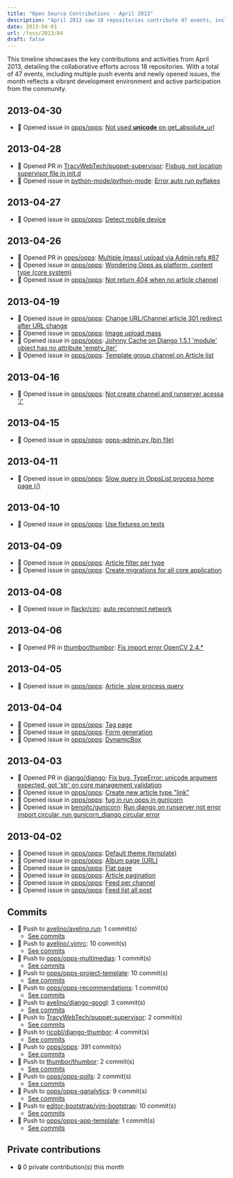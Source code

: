 ```yaml
---
title: "Open Source Contributions - April 2013"
description: "April 2013 saw 18 repositories contribute 47 events, including 4 pull requests and 29 issues, highlighting significant community engagement and development activity."
date: 2013-04-01
url: /foss/2013/04
draft: false
---
```


This timeline showcases the key contributions and activities from April 2013, detailing the collaborative efforts across 18 repositories. With a total of 47 events, including multiple push events and newly opened issues, the month reflects a vibrant development environment and active participation from the community.

## 2013-04-30

- 🐛 Opened issue in [opps/opps](https://github.com/opps/opps): [Not used __unicode__ on get_absolute_url](https://github.com/opps/opps/issues/98)

## 2013-04-28

- 🔀 Opened PR in [TracyWebTech/puppet-supervisor](https://github.com/TracyWebTech/puppet-supervisor): [Fixbug, not location supervisor file in init.d](https://github.com/TracyWebTech/puppet-supervisor/pull/1)
- 🐛 Opened issue in [python-mode/python-mode](https://github.com/python-mode/python-mode): [Error auto run pyflakes](https://github.com/python-mode/python-mode/issues/212)

## 2013-04-27

- 🐛 Opened issue in [opps/opps](https://github.com/opps/opps): [Detect mobile device](https://github.com/opps/opps/issues/94)

## 2013-04-26

- 🔀 Opened PR in [opps/opps](https://github.com/opps/opps): [Multiple (mass) upload via Admin refs #87](https://github.com/opps/opps/pull/91)
- 🐛 Opened issue in [opps/opps](https://github.com/opps/opps): [Wondering Opps as platform, content type (core system)](https://github.com/opps/opps/issues/93)
- 🐛 Opened issue in [opps/opps](https://github.com/opps/opps): [Not return 404 when no article channel](https://github.com/opps/opps/issues/92)

## 2013-04-19

- 🐛 Opened issue in [opps/opps](https://github.com/opps/opps): [Change URL/Channel article 301 redirect after URL change](https://github.com/opps/opps/issues/88)
- 🐛 Opened issue in [opps/opps](https://github.com/opps/opps): [Image upload mass](https://github.com/opps/opps/issues/87)
- 🐛 Opened issue in [opps/opps](https://github.com/opps/opps): [Johnny Cache on Django 1.5.1 'module' object has no attribute 'empty_iter'](https://github.com/opps/opps/issues/86)
- 🐛 Opened issue in [opps/opps](https://github.com/opps/opps): [Template group channel on Article list](https://github.com/opps/opps/issues/85)

## 2013-04-16

- 🐛 Opened issue in [opps/opps](https://github.com/opps/opps): [Not create channel and runserver acessa '/'](https://github.com/opps/opps/issues/83)

## 2013-04-15

- 🐛 Opened issue in [opps/opps](https://github.com/opps/opps): [opps-admin.py (bin file)](https://github.com/opps/opps/issues/82)

## 2013-04-11

- 🐛 Opened issue in [opps/opps](https://github.com/opps/opps): [Slow query in OppsList process home page (/)](https://github.com/opps/opps/issues/80)

## 2013-04-10

- 🐛 Opened issue in [opps/opps](https://github.com/opps/opps): [Use fixtures on tests](https://github.com/opps/opps/issues/78)

## 2013-04-09

- 🐛 Opened issue in [opps/opps](https://github.com/opps/opps): [Article filter per type](https://github.com/opps/opps/issues/76)
- 🐛 Opened issue in [opps/opps](https://github.com/opps/opps): [Create migrations for all core application](https://github.com/opps/opps/issues/75)

## 2013-04-08

- 🐛 Opened issue in [flackr/circ](https://github.com/flackr/circ): [auto reconnect network](https://github.com/flackr/circ/issues/152)

## 2013-04-06

- 🔀 Opened PR in [thumbor/thumbor](https://github.com/thumbor/thumbor): [Fix import error OpenCV 2.4.*](https://github.com/thumbor/thumbor/pull/179)

## 2013-04-05

- 🐛 Opened issue in [opps/opps](https://github.com/opps/opps): [Article, slow process query](https://github.com/opps/opps/issues/73)

## 2013-04-04

- 🐛 Opened issue in [opps/opps](https://github.com/opps/opps): [Tag page](https://github.com/opps/opps/issues/72)
- 🐛 Opened issue in [opps/opps](https://github.com/opps/opps): [Form generation ](https://github.com/opps/opps/issues/71)
- 🐛 Opened issue in [opps/opps](https://github.com/opps/opps): [DynamicBox](https://github.com/opps/opps/issues/70)

## 2013-04-03

- 🔀 Opened PR in [django/django](https://github.com/django/django): [Fix bug, TypeError: unicode argument expected, got 'str' on core management validation](https://github.com/django/django/pull/983)
- 🐛 Opened issue in [opps/opps](https://github.com/opps/opps): [Create new article type "link"](https://github.com/opps/opps/issues/69)
- 🐛 Opened issue in [opps/opps](https://github.com/opps/opps): [fug in run opps in gunicorn](https://github.com/opps/opps/issues/67)
- 🐛 Opened issue in [benoitc/gunicorn](https://github.com/benoitc/gunicorn): [Run django on runserver not error import circular, run gunicorn_django circular error](https://github.com/benoitc/gunicorn/issues/509)

## 2013-04-02

- 🐛 Opened issue in [opps/opps](https://github.com/opps/opps): [Default theme (template)](https://github.com/opps/opps/issues/64)
- 🐛 Opened issue in [opps/opps](https://github.com/opps/opps): [Album page (URL)](https://github.com/opps/opps/issues/63)
- 🐛 Opened issue in [opps/opps](https://github.com/opps/opps): [Flat page](https://github.com/opps/opps/issues/62)
- 🐛 Opened issue in [opps/opps](https://github.com/opps/opps): [Article pagination](https://github.com/opps/opps/issues/61)
- 🐛 Opened issue in [opps/opps](https://github.com/opps/opps): [Feed per channel](https://github.com/opps/opps/issues/60)
- 🐛 Opened issue in [opps/opps](https://github.com/opps/opps): [Feed list all post](https://github.com/opps/opps/issues/59)

## Commits

- 🔨 Push to [avelino/avelino.run](https://github.com/avelino/avelino.run): 1 commit(s)
  - [See commits](https://github.com/avelino/avelino.run/commits?author=avelino&since=2013-04-01T00:00:00Z&until=2013-04-30T23:59:59Z)
- 🔨 Push to [avelino/.vimrc](https://github.com/avelino/.vimrc): 10 commit(s)
  - [See commits](https://github.com/avelino/.vimrc/commits?author=avelino&since=2013-04-01T00:00:00Z&until=2013-04-30T23:59:59Z)
- 🔨 Push to [opps/opps-multimedias](https://github.com/opps/opps-multimedias): 1 commit(s)
  - [See commits](https://github.com/opps/opps-multimedias/commits?author=avelino&since=2013-04-01T00:00:00Z&until=2013-04-30T23:59:59Z)
- 🔨 Push to [opps/opps-project-template](https://github.com/opps/opps-project-template): 10 commit(s)
  - [See commits](https://github.com/opps/opps-project-template/commits?author=avelino&since=2013-04-01T00:00:00Z&until=2013-04-30T23:59:59Z)
- 🔨 Push to [opps/opps-recommendations](https://github.com/opps/opps-recommendations): 1 commit(s)
  - [See commits](https://github.com/opps/opps-recommendations/commits?author=avelino&since=2013-04-01T00:00:00Z&until=2013-04-30T23:59:59Z)
- 🔨 Push to [avelino/django-googl](https://github.com/avelino/django-googl): 3 commit(s)
  - [See commits](https://github.com/avelino/django-googl/commits?author=avelino&since=2013-04-01T00:00:00Z&until=2013-04-30T23:59:59Z)
- 🔨 Push to [TracyWebTech/puppet-supervisor](https://github.com/TracyWebTech/puppet-supervisor): 2 commit(s)
  - [See commits](https://github.com/TracyWebTech/puppet-supervisor/commits?author=avelino&since=2013-04-01T00:00:00Z&until=2013-04-30T23:59:59Z)
- 🔨 Push to [ricobl/django-thumbor](https://github.com/ricobl/django-thumbor): 4 commit(s)
  - [See commits](https://github.com/ricobl/django-thumbor/commits?author=avelino&since=2013-04-01T00:00:00Z&until=2013-04-30T23:59:59Z)
- 🔨 Push to [opps/opps](https://github.com/opps/opps): 391 commit(s)
  - [See commits](https://github.com/opps/opps/commits?author=avelino&since=2013-04-01T00:00:00Z&until=2013-04-30T23:59:59Z)
- 🔨 Push to [thumbor/thumbor](https://github.com/thumbor/thumbor): 2 commit(s)
  - [See commits](https://github.com/thumbor/thumbor/commits?author=avelino&since=2013-04-01T00:00:00Z&until=2013-04-30T23:59:59Z)
- 🔨 Push to [opps/opps-polls](https://github.com/opps/opps-polls): 2 commit(s)
  - [See commits](https://github.com/opps/opps-polls/commits?author=avelino&since=2013-04-01T00:00:00Z&until=2013-04-30T23:59:59Z)
- 🔨 Push to [opps/opps-ganalytics](https://github.com/opps/opps-ganalytics): 9 commit(s)
  - [See commits](https://github.com/opps/opps-ganalytics/commits?author=avelino&since=2013-04-01T00:00:00Z&until=2013-04-30T23:59:59Z)
- 🔨 Push to [editor-bootstrap/vim-bootstrap](https://github.com/editor-bootstrap/vim-bootstrap): 10 commit(s)
  - [See commits](https://github.com/editor-bootstrap/vim-bootstrap/commits?author=avelino&since=2013-04-01T00:00:00Z&until=2013-04-30T23:59:59Z)
- 🔨 Push to [opps/opps-app-template](https://github.com/opps/opps-app-template): 1 commit(s)
  - [See commits](https://github.com/opps/opps-app-template/commits?author=avelino&since=2013-04-01T00:00:00Z&until=2013-04-30T23:59:59Z)

## Private contributions

- 🔒 0 private contribution(s) this month

